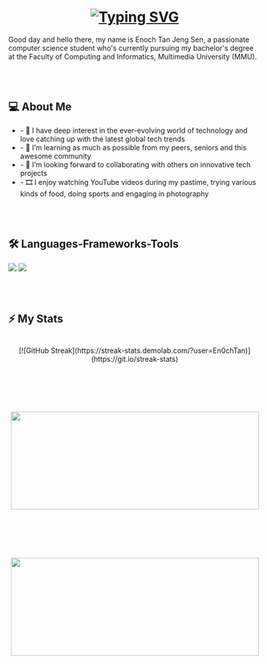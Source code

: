 <h1 align="center">
    <a href="https://git.io/typing-svg"><img src="https://readme-typing-svg.herokuapp.com?font=Times+New+Roman&weight=900&size=35&duration=4000&pause=200&color=C486F7&vCenter=true&random=false&width=500&height=70&lines=%F0%9F%91%8BHello+GitHub+Community!;%F0%9F%91%8BHello+Komuniti+GitHub!;%F0%9F%91%8B%E4%BD%A0%E5%A5%BD+GitHub+%E7%A4%BE%E5%8C%BA!;%E0%AE%B5%E0%AE%A3%E0%AE%95%E0%AF%8D%E0%AE%95%E0%AE%AE%E0%AF%8D+GitHub+%E0%AE%9A%E0%AE%AE%E0%AF%82%E0%AE%95%E0%AE%AE%E0%AF%8D;%EC%95%88%EB%85%95%ED%95%98%EC%84%B8%EC%9A%94+GitHub+%EC%BB%A4%EB%AE%A4%EB%8B%88%ED%8B%B0%EC%9E%85%EB%8B%88%EB%8B%A4;%E3%81%93%E3%82%93%E3%81%AB%E3%81%A1%E3%81%AF%E3%80%81GitHub+%E3%82%B3%E3%83%9F%E3%83%A5%E3%83%8B%E3%83%86%E3%82%A3;bonjour+la+communaut%C3%A9+GitHub" alt="Typing SVG" /></a>
</h1>

Good day and hello there, my name is Enoch Tan Jeng Sen, a passionate computer science student who's currently pursuing my bachelor's degree at the Faculty of Computing and Informatics, Multimedia University (MMU).

<br></br>

<section>
  <h2>💻 About Me</h2>
<ul>
  <li>- 👀 I have deep interest in the ever-evolving world of technology and love catching up with the latest global tech trends</li>
  
  <li>- 🌱 I’m learning as much as possible from my peers, seniors and this awesome community</li>
  
  <li>- 💞️ I’m looking forward to collaborating with others on innovative tech projects</li>
  
  <li>- 🎞️ I enjoy watching YouTube videos during my pastime, trying various kinds of food, doing sports and engaging in photography</li>

</ul>
</section>

<br></br>

<section>
  <h2>🛠️ Languages-Frameworks-Tools</h2>
    <img src="https://skillicons.dev/icons?i=html,css,javascript,python,cpp"/>
    <img src="https://skillicons.dev/icons?i=vscode,figma"/>
</section>

<br></br>

<section>  
  <h2 align="left">⚡ My Stats</h2>
<br>
<div align=center>
  <a>[![GitHub Streak](https://streak-stats.demolab.com/?user=En0chTan)](https://git.io/streak-stats)</a>
</div>
</section>

<br></br>
<br></br>

<section>
<div align=center position=relative>
    <a href="https://github.com/En0chTan/github-readme-stats">
  <img height=195 width=495 align="center" src="https://github-readme-stats.vercel.app/api?username=En0chTan&theme=material-palenight&border_radius=10" />
</a>

<br></br>
<br></br>

<a href="https://github.com/En0chTan/convoychat">
  <img height=195 width=495 align="center" src="https://github-readme-stats.vercel.app/api/top-langs?username=En0chTan&theme=material-palenight&border_radius=10&layout=compact&langs_count=8" />
</a>
</div>
</section>

<br></br>
